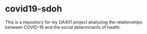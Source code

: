 # covid19-sdoh
This is a repository for my DA401 project analyzing the relationships between COVID-19 and the social determinants of health. 
